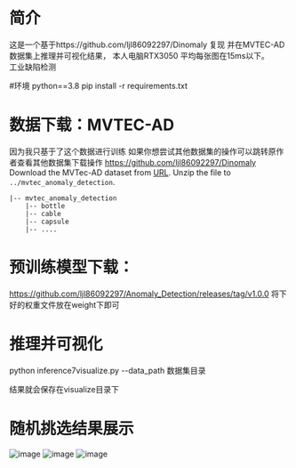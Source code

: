 # 简介
这是一个基于https://github.com/ljl86092297/Dinomaly  复现 并在MVTEC-AD数据集上推理并可视化结果， 本人电脑RTX3050 平均每张图在15ms以下。  
工业缺陷检测

#环境
python==3.8
pip install -r requirements.txt

# 数据下载：MVTEC-AD
因为我只基于了这个数据进行训练 如果你想尝试其他数据集的操作可以跳转原作者查看其他数据集下载操作 https://github.com/ljl86092297/Dinomaly
Download the MVTec-AD dataset from [URL](https://www.mvtec.com/company/research/datasets/mvtec-ad).
Unzip the file to `../mvtec_anomaly_detection`.
```
|-- mvtec_anomaly_detection
    |-- bottle
    |-- cable
    |-- capsule
    |-- ....
```
# 预训练模型下载：
https://github.com/ljl86092297/Anomaly_Detection/releases/tag/v1.0.0 将下好的权重文件放在weight下即可

# 推理并可视化
python inference7visualize.py --data_path 数据集目录

结果就会保存在visualize目录下

# 随机挑选结果展示

![image](https://github.com/ljl86092297/Anomaly_Detection/assets/59467994/cf094eb7-ba85-4205-a9a6-c037b1920a84)
![image](https://github.com/ljl86092297/Anomaly_Detection/assets/59467994/8b08f4d5-47e1-451b-a5a2-5df540618413)
![image](https://github.com/ljl86092297/Anomaly_Detection/assets/59467994/fc4374ae-9ce7-4497-ace7-6422729c9739)



